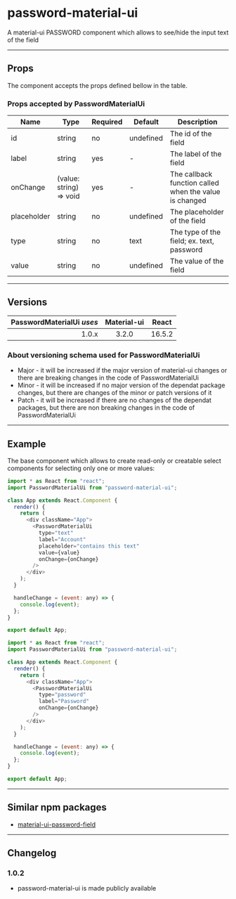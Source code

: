# password-material-ui

A material-ui PASSWORD component which allows to see/hide the input text of the field

---

## Props

The component accepts the props defined bellow in the table.

### Props accepted by PasswordMaterialUi

| Name        | Type                    | Required | Default   | Description                                            |
| ----------- | ----------------------- | -------- | --------- | ------------------------------------------------------ |
| id          | string                  | no       | undefined | The id of the field                                    |
| label       | string                  | yes      | -         | The label of the field                                 |
| onChange    | (value: string) => void | yes      | -         | The callback function called when the value is changed |
| placeholder | string                  | no       | undefined | The placeholder of the field                           |
| type        | string                  | no       | text      | The type of the field; ex. text, password              |
| value       | string                  | no       | undefined | The value of the field                                 |

---

## Versions

| PasswordMaterialUi _uses_ | Material-ui | React  |
| ------------------------: | :---------: | :----: |
|                     1.0.x |    3.2.0    | 16.5.2 |

### About versioning schema used for PasswordMaterialUi

- Major - it will be increased if the major version of material-ui changes or there are breaking changes in the code of PasswordMaterialUi
- Minor - it will be increased if no major version of the dependat package changes, but there are changes of the minor or patch versions of it
- Patch - it will be increased if there are no changes of the dependat packages, but there are non breaking changes in the code of PasswordMaterialUi

---

## Example

The base component which allows to create read-only or creatable select components for selecting only one or more values:

```js
import * as React from "react";
import PasswordMaterialUi from "password-material-ui";

class App extends React.Component {
  render() {
    return (
      <div className="App">
        <PasswordMaterialUi
          type="text"
          label="Account"
          placeholder="contains this text"
          value={value}
          onChange={onChange}
        />
      </div>
    );
  }

  handleChange = (event: any) => {
    console.log(event);
  };
}

export default App;
```

```js
import * as React from "react";
import PasswordMaterialUi from "password-material-ui";

class App extends React.Component {
  render() {
    return (
      <div className="App">
        <PasswordMaterialUi
          type="password"
          label="Password"
          onChange={onChange}
        />
      </div>
    );
  }

  handleChange = (event: any) => {
    console.log(event);
  };
}

export default App;
```

---

## Similar npm packages

- [material-ui-password-field](https://www.npmjs.com/package/material-ui-password-field)

---

## Changelog

### 1.0.2

- password-material-ui is made publicly available
